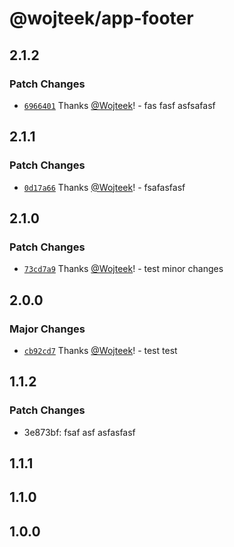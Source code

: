 # @wojteek/app-footer

## 2.1.2

### Patch Changes

- [`6966401`](https://github.com/Wojteek/test-gh-registry/commit/69664010c0b30429c32ced475a06f802d9c85536) Thanks [@Wojteek](https://github.com/Wojteek)! - fas fasf asfsafasf

## 2.1.1

### Patch Changes

- [`0d17a66`](https://github.com/Wojteek/test-gh-registry/commit/0d17a6662c20a0b0751fcdbe2d9d9d9d80722201) Thanks [@Wojteek](https://github.com/Wojteek)! - fsafasfasf

## 2.1.0

### Patch Changes

- [`73cd7a9`](https://github.com/Wojteek/test-gh-registry/commit/73cd7a92e97b8cb8d588b5d332de95849d4a117c) Thanks [@Wojteek](https://github.com/Wojteek)! - test minor changes

## 2.0.0

### Major Changes

- [`cb92cd7`](https://github.com/Wojteek/test-gh-registry/commit/cb92cd725afa3d226bc6f314f9a0b1f50e4eec31) Thanks [@Wojteek](https://github.com/Wojteek)! - test test

## 1.1.2

### Patch Changes

- 3e873bf: fsaf asf asfasfasf

## 1.1.1

## 1.1.0

## 1.0.0
